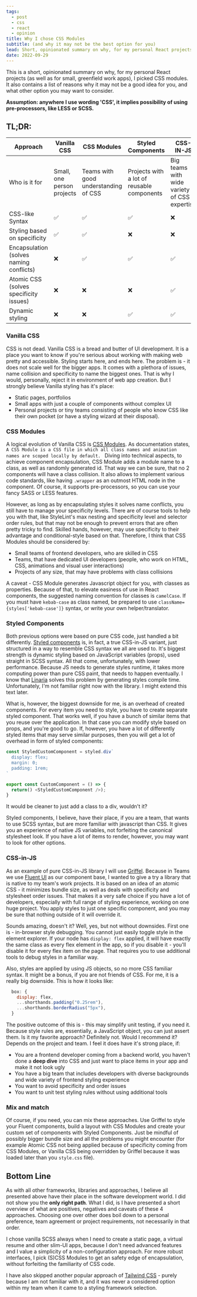 ```yaml
---
tags:
  - post
  - css
  - react
  - opinion
title: Why I chose CSS Modules
subtitle: (and why it may not be the best option for you)
lead: Short, opinionated summary on why, for my personal React projects (as well as for small, greenfield work apps), I picked CSS modules. It also contains a list of reasons why it may not be a good idea for you, and what other option you may want to consider.
date: 2022-09-29
---
```


This is a short, opinionated summary on why, for my personal React projects (as well as for small, greenfield work apps), I picked CSS modules. It also contains a list of reasons why it may not be a good idea for you, and what other option you may want to consider.

**Assumption: anywhere I use wording 'CSS', it implies possibility of using pre-processors, like LESS or SCSS.**

## TL;DR:

| Approach                                | Vanilla CSS                | CSS Modules                          | Styled Components                          | CSS-IN-JS                                    |
| --------------------------------------- | -------------------------- | ------------------------------------ | ------------------------------------------ | -------------------------------------------- |
| Who is it for                           | Small, one person projects | Teams with good understanding of CSS | Projects with a lot of reusable components | Big teams with wide variety of CSS expertise |
| CSS-like Syntax                         | ✅                         | ✅                                   | ✅                                         | ❌                                           |
| Styling based on specificity            | ✅                         | ✅                                   | ❌                                         | ❌                                           |
| Encapsulation (solves naming conflicts) | ❌                         | ✅                                   | ✅                                         | ✅                                           |
| Atomic CSS (solves specificity issues)  | ❌                         | ❌                                   | ❌                                         | ✅                                           |
| Dynamic styling                         | ❌                         | ❌                                   | ✅                                         | ✅                                           |

### Vanilla CSS

CSS is not dead. Vanilla CSS is a bread and butter of UI development. It is a place you want to know if you're serious about working with making web pretty and accessible. Styling starts here, and ends here. The problem is - it does not scale well for the bigger apps. It comes with a plethora of issues, name collision and specificity to name the biggest ones. That is why I would, personally, reject it in environment of web app creation. But I strongly believe Vanilla styling has it's place:

- Static pages, portfolios
- Small apps with just a couple of components without complex UI
- Personal projects or tiny teams consisting of people who know CSS like their own pocket (or have a styling wizard at their disposal).

### CSS Modules

A logical evolution of Vanilla CSS is [CSS Modules](https://github.com/css-modules/css-modules). As documentation states, `A CSS Module is a CSS file in which all class names and animation names are scoped locally by default. ` Diving into technical aspects, to achieve component encapsulation, CSS Module adds a module name to a class, as well as randomly generated id. That way we can be sure, that no 2 components will have a class collision. It also allows to implement various code standards, like having `.wrapper` as an outmost HTML node in the component. Of course, it supports pre-processors, so you can use your fancy SASS or LESS features.

However, as long as by encapsulating styles it solves name conflicts, you still have to manage your specificity levels. There are of course tools to help you with that, like StyleLint's max nesting and specificity level and selector order rules, but that may not be enough to prevent errors that are often pretty tricky to find. Skilled hands, however, may use specificity to their advantage and conditional-style based on that. Therefore, I think that CSS Modules should be considered by:

- Small teams of frontend developers, who are skilled in CSS
- Teams, that have dedicated UI developers (people, who work on HTML, CSS, animations and visual user interactions)
- Projects of any size, that may have problems with class collisions

A caveat - CSS Module generates Javascript object for you, with classes as properties. Because of that, to elevate easiness of use in React components, the suggested naming convention for classes is `camelCase`. If you must have `kebab-case` as class named, be prepared to use `className={styles['kebab-case']}` syntax, or write your own helper/translator.

### Styled Components

Both previous options were based on pure CSS code, just handled a bit differently. [Styled components](https://styled-components.com) is, in fact, a true CSS-in-JS variant, just structured in a way to resemble CSS syntax we all are used to. It's biggest strength is dynamic styling based on JavaScript variables (props), used straight in SCSS syntax. All that come, unfortunately, with lower performance. Because JS needs to generate styles runtime, it takes more computing power than pure CSS paint, that needs to happen eventually. I know that [Linaria](https://linaria.dev) solves this problem by generating styles compile time. Unfortunately, I'm not familiar right now with the library. I might extend this text later.

What is, however, the biggest downside for me, is an overhead of created components. For every item you need to style, you have to create separate styled component. That works well, if you have a bunch of similar items that you reuse over the application. In that case you can modify style based on props, and you're good to go. If, however, you have a lot of differently styled items that may serve similar purposes, then you will get a lot of overhead in form of styled components:

```javascript
const StyledCustomComponent = styled.div`
  display: flex;
  margin: 0;
  padding: 1rem;
`

export const CustomComponent = () => {
  return() <StyledCustomComponent />);
}
```

It would be cleaner to just add a class to a div, wouldn't it?

Styled components, I believe, have their place, if you are a team, that wants to use SCSS syntax, but are more familiar with javascript than CSS. It gives you an experience of native JS variables, not forfeiting the canonical stylesheet look. If you have a lot of items to render, however, you may want to look for other options.

### CSS-in-JS

As an example of pure CSS-in-JS library I will use [Griffel](https://github.com/microsoft/griffel). Because in Teams we use [Fluent UI](https://github.com/microsoft/fluentui) as our component base, I wanted to give a try a library that is native to my team's work projects. It is based on an idea of an atomic CSS - it minimizes bundle size, as well as deals with specificity and stylesheet order issues. That makes it a very safe choice if you have a lot of developers, especially with full range of styling experience, working on one huge project. You apply styles to just one specific component, and you may be sure that nothing outside of it will override it.

Sounds amazing, doesn't it? Well, yes, but not without downsides. First one is - in-browser style debugging. You cannot just easily toggle style in the element explorer. If your node has `display: flex` applied, it will have exactly the same class as every flex element in the app, so if you disable it - you'll disable it for every flex item on the page. That requires you to use additional tools to debug styles in a familiar way.

Also, styles are applied by using JS objects, so no more CSS familiar syntax. It might be a bonus, if you are not friends of CSS. For me, it is a really big downside. This is how it looks like:

```javascript
  box: {
    display: flex,
    ...shorthands.padding("0.25rem"),
    ...shorthands.borderRadius("5px"),
  }
```

The positive outcome of this is - this may simplify unit testing, if you need it. Because style rules are, essentially, a JavaScript object, you can just assert them. Is it my favorite approach? Definitely not. Would I recommend it? Depends on the project and team. I feel it does have it's strong place, if:

- You are a frontend developer coming from a backend world, you haven't done a **deep dive** into CSS and just want to place items in your app and make it not look ugly
- You have a big team that includes developers with diverse backgrounds and wide variety of frontend styling experience
- You want to avoid specificity and order issues
- You want to unit test styling rules without using additional tools

### Mix and match

Of course, if you need, you can mix these approaches. Use Griffel to style your Fluent components, build a layout with CSS Modules and create your custom set of components with Styled Components. Just be mindful of possibly bigger bundle size and all the problems you might encounter (for example Atomic CSS not being applied because of specificity coming from CSS Modules, or Vanilla CSS being overridden by Griffel because it was loaded later than you `style.css` file).

## Bottom Line

As with all other frameworks, libraries and approaches, I believe all presented above have their place in the software development world. I did not show you the **only right path**. What I did, is I have presented a short overview of what are positives, negatives and caveats of these 4 approaches. Choosing one over other does boil down to a personal preference, team agreement or project requirements, not necessarily in that order.

I chose vanilla SCSS always when I need to create a static page, a virtual resume and other slim-UI apps, because I don't need advanced features and I value a simplicity of a non-configuration approach. For more robust interfaces, I pick (S)CSS Modules to get an safety edge of encapsulation, without forfeiting the
familiarity of CSS code.

I have also skipped another popular approach of [Tailwind CSS](https://tailwindcss.com) - purely because I am not familiar with it, and it was never a considered option within my team when it came to a styling framework selection.
